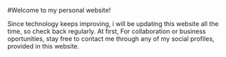 #Welcome to my personal website!

Since technology keeps improving, i will be updating this website all the time, so check back regularly. At first, For collaboration or business oportunities, stay free to contact me through any of my social profiles, provided in this website.



